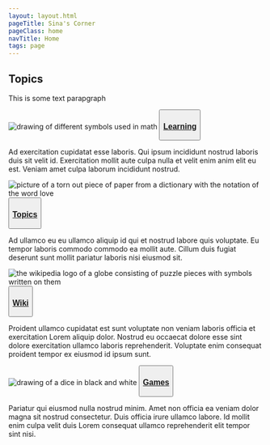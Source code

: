 ```yaml
---
layout: layout.html
pageTitle: Sina's Corner
pageClass: home
navTitle: Home
tags: page
---
```


## Topics

This is some text parapgraph

<div class="card-container">
        <div class="card">
            <img src="../img/math-symbols.png" alt="drawing of different symbols used in math">
            <button class="card-button"><a href="./pages/learning"><h3>Learning</h3></a></button>
            <p>Ad exercitation cupidatat esse laboris. Qui ipsum incididunt nostrud laboris duis sit velit id. Exercitation mollit aute culpa nulla et velit enim anim elit eu est. Veniam amet culpa laborum incididunt nostrud.</p>
        </div>
        <div class="card">
            <img src="../img/dictionary-love.png" alt="picture of a torn out piece of paper from a dictionary with the notation of the word love">
            <button class="card-button"><a href="./pages/topics"><h3>Topics</h3></a></button>
            <p>Ad ullamco eu eu ullamco aliquip id qui et nostrud labore quis voluptate. Eu tempor laboris commodo commodo ea mollit aute. Cillum duis fugiat deserunt sunt mollit pariatur laboris nisi eiusmod sit.</p>
        </div>
        <div class="card">
            <img src="../img/wikipedia-logo.png" alt="the wikipedia logo of a globe consisting of puzzle pieces with symbols written on them">
            <button class="card-button"><a href="./pages/wiki"><h3>Wiki</h3></a></button>
            <p>Proident ullamco cupidatat est sunt voluptate non veniam laboris officia et exercitation Lorem aliquip dolor. Nostrud eu occaecat dolore esse sint dolore exercitation ullamco laboris reprehenderit. Voluptate enim consequat proident tempor ex eiusmod id ipsum sunt.</p>
        </div>
        <div class="card">
            <img src="../img/dice.png" alt="drawing of a dice in black and white">
            <button class="card-button"><a href="./pages/games"><h3>Games</h3></a></button>
            <p>Pariatur qui eiusmod nulla nostrud minim. Amet non officia ea veniam dolor magna sit nostrud consectetur. Duis officia irure ullamco labore. Id mollit enim culpa velit duis Lorem consequat ullamco reprehenderit elit tempor sint nisi.</p>
        </div>
    </div>

    

 

